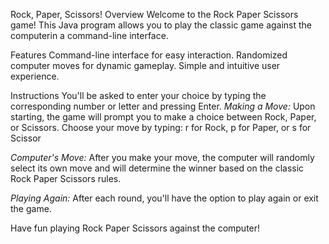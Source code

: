 Rock, Paper, Scissors!
Overview
Welcome to the Rock Paper Scissors game! This Java program allows you to play the classic game against the computerin a command-line interface.

Features
Command-line interface for easy interaction.
Randomized computer moves for dynamic gameplay.
Simple and intuitive user experience.

Instructions
You'll be asked to enter your choice by typing the corresponding number or letter and pressing Enter.
*Making a Move:*
Upon starting, the game will prompt you to make a choice between Rock, Paper, or Scissors.
Choose your move by typing:
r for Rock,
p for Paper, or
s for Scissor

*Computer's Move:*
After you make your move, the computer will randomly select its own move and will determine the winner based on the classic Rock Paper Scissors rules.

*Playing Again:*
After each round, you'll have the option to play again or exit the game.

Have fun playing Rock Paper Scissors against the computer!
